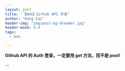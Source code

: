 ```yaml
---
layout: post
title: "【Web】Github API 开发"
author: "Kang Cai"
header-img: "img/post-bg-dreamer.jpg"
header-mask: 0.4
tags:
  - Web

---
```


**Github API 的 Auth 登录，一定要用 get 方法，而不是 post!**

--

